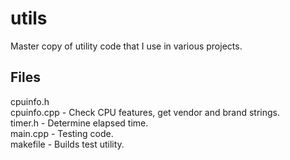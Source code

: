 # utils

Master copy of utility code that I use in various projects.

## Files

cpuinfo.h  
cpuinfo.cpp - Check CPU features, get vendor and brand strings.  
timer.h - Determine elapsed time.  
main.cpp - Testing code.  
makefile - Builds test utility.
